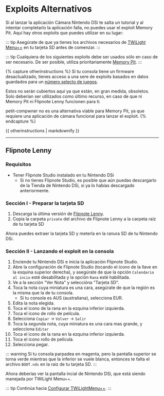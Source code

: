 # Exploits Alternativos

Si al lanzar la aplicación Cámara Nintendo DSi te salta un tutorial y al intentar completarlo la aplicación falla, no puedes usar el exploit Memory Pit. Aquí hay otros exploits que puedes utilizar en su lugar:

::: tip
Asegúrate de que ya tienes los archivos necesarios de [TWiLight Menu++](launching-the-exploit#twilight-menu) en tu tarjeta SD antes de comenzar.
:::

::: tip
Cualquiera de los siguientes exploits debe ser usados sólo en caso de ser necesario. De ser posible, utiliza prioritariamente [Memory Pit](launching-the-exploit).
:::

{% capture otherinstructions %}
Si tu consola tiene un firmware desactualizado, tienes acceso a una sere de exploits basados en datos guardados para un [número selecto de juegos](https://dsibrew.org/wiki/DSi_exploits#DSiWare(True_DSi-Mode)_Exploits).

Estos no serán cubiertos aquí ya que están, en gran medida, obsoletos. Solo deberían ser utilizados como último recurso, en caso de que ni Memory Pit ni Flipnote Lenny funcionen para ti.

petit-compwner no es una alternativa víable para Memory Pit, ya que requiere una aplicación de cámara funcional para lanzar el exploit.
{% endcapture %}

<div class="notice--primary">{{ otherinstructions | markdownify }}</div>

***

## Flipnote Lenny
### Requisitos
- Tener Flipnote Studio instalado en tu Nintendo DSi
   - Si no tienes Flipnote Studio, es posible que aún puedas descargarlo de la Tienda de Nintendo DSi, si ya lo habías descargado anteriormente.

### Sección I - Preparar la tarjeta SD
1. Descarga la última versión de [Flipnote Lenny](https://davejmurphy.com/%CD%A1-%CD%9C%CA%96-%CD%A1/).
1. Copia la carpeta `private` del archivo de Flipnote Lenny a la carpeta raíz de tu tarjeta SD

Ahora puedes extraer la tarjeta SD y meterla en la ranura SD de tu Nintendo DSi.

### Sección II - Lanzando el exploit en la consola

1. Enciende tu Nintendo DSi e inicia la aplicación Flipnote Studio.
1. Abre la configuración de Flipnote Studio (tocando el icono de la llave en la esquina superior derecha), y asegúrate de que la opción `Calendario al incio` esté desabilitada y la opción `Rana` esté habilitada.
1. Ve a la sección "Ver Nota" y seleccióna "Tarjeta SD".
1. Toca la nota cuya miniatura es una cara, asegúrate de que la región es la misma que la de tu consola.
   - Si tu consola es AUS (australiana), selecciona EUR.
1. Edita la nota elegida.
1. Toca el icono de la rana en la ezquina inferior izquierda.
1. Toca el icono de rollo de película.
1. Selecciona `Copiar` -> `Volver` -> `Salir`
1. Toca la segunda nota, cuya miniatura es una cara mas grande, y selecciona `Editar`
1. Toca el icono de la rana en la ezquina inferior izquierda.
1. Toca el icono rollo de pelicula.
1. Selecciona pegar.

::: warning
Si tu consola parpadea en magenta, pero la pantalla superior se torna verde mientras que la inferior se vuele blanca, entonces te falta el archivo `BOOT.nds` en la raíz de tu tarjeta SD.
:::

Ahora deberías ver la pantalla incial de Nintendo DSi, que está siendo manejada por TWiLight Menu++.

::: tip
Continúa hacia [Configurar TWiLightMenu++](/launching-the-exploit#section-iii---configuring-twilight-menu).
:::

